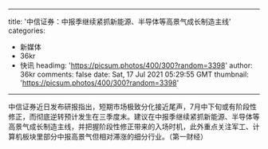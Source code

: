 
---
title: '中信证券：中报季继续紧抓新能源、半导体等高景气成长制造主线'
categories: 
 - 新媒体
 - 36kr
 - 快讯
headimg: 'https://picsum.photos/400/300?random=3398'
author: 36kr
comments: false
date: Sat, 17 Jul 2021 05:29:55 GMT
thumbnail: 'https://picsum.photos/400/300?random=3398'
---

<div>   
中信证券近日发布研报指出，短期市场极致分化接近尾声，7月中下旬或有阶段性修正，而彻底逆转预计发生在三季度末。建议在中报季继续紧抓新能源、半导体等高景气成长制造主线，并把握阶段性修正带来的入场时机，此外重点关注军工、计算机板块里部分中报高景气但相对滞涨的细分行业。（第一财经）  
</div>
            